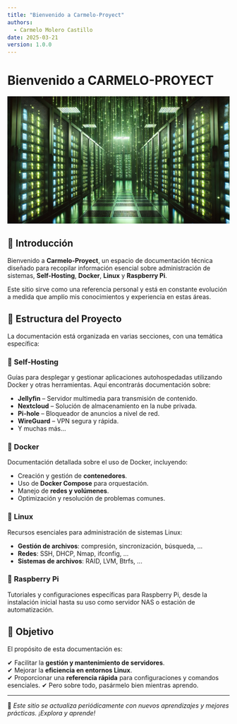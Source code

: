 ```yaml
---
title: "Bienvenido a Carmelo-Proyect"
authors:
  - Carmelo Molero Castillo
date: 2025-03-21
version: 1.0.0
---
```


# Bienvenido a CARMELO-PROYECT

![carmelo-proyect](img/img-logo-03.webp)

## 📌 Introducción  
Bienvenido a **Carmelo-Proyect**, un espacio de documentación técnica diseñado para recopilar información esencial sobre administración de sistemas, **Self-Hosting**, **Docker**, **Linux** y **Raspberry Pi**.  

Este sitio sirve como una referencia personal y está en constante evolución a medida que amplío mis conocimientos y experiencia en estas áreas.  

## 📂 Estructura del Proyecto  

La documentación está organizada en varias secciones, con una temática específica:  

### 🔧 **Self-Hosting**  
Guías para desplegar y gestionar aplicaciones autohospedadas utilizando Docker y otras herramientas. Aquí encontrarás documentación sobre:  

- **Jellyfin** – Servidor multimedia para transmisión de contenido.  
- **Nextcloud** – Solución de almacenamiento en la nube privada.  
- **Pi-hole** – Bloqueador de anuncios a nivel de red.  
- **WireGuard** – VPN segura y rápida.  
- Y muchas más…  

### 🐳 **Docker**  
Documentación detallada sobre el uso de Docker, incluyendo:  

- Creación y gestión de **contenedores**.  
- Uso de **Docker Compose** para orquestación.  
- Manejo de **redes y volúmenes**.  
- Optimización y resolución de problemas comunes.  

### 🐧 **Linux**  
Recursos esenciales para administración de sistemas Linux:  

- **Gestión de archivos**: compresión, sincronización, búsqueda, ... 
- **Redes**: SSH, DHCP, Nmap, ifconfig, ...
- **Sistemas de archivos**: RAID, LVM, Btrfs, ...  

### 🍓 **Raspberry Pi**  
Tutoriales y configuraciones específicas para Raspberry Pi, desde la instalación inicial hasta su uso como servidor NAS o estación de automatización.  

## 🚀 Objetivo  

El propósito de esta documentación es:  

✔ Facilitar la **gestión y mantenimiento de servidores**.  
✔ Mejorar la **eficiencia en entornos Linux**.  
✔ Proporcionar una **referencia rápida** para configuraciones y comandos esenciales. 
✔ Pero sobre todo, pasármelo bien mientras aprendo.

---

📢 *Este sitio se actualiza periódicamente con nuevos aprendizajes y mejores prácticas. ¡Explora y aprende!*  
